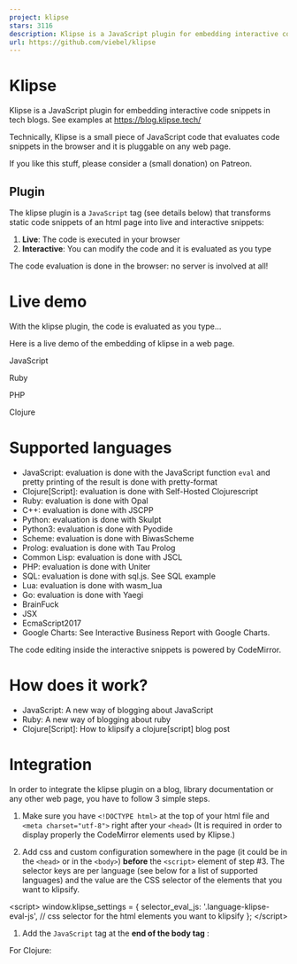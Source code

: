 ```yaml
---
project: klipse
stars: 3116
description: Klipse is a JavaScript plugin for embedding interactive code snippets in tech blogs.
url: https://github.com/viebel/klipse
---
```


Klipse
======

Klipse is a JavaScript plugin for embedding interactive code snippets in tech blogs. See examples at https://blog.klipse.tech/

Technically, Klipse is a small piece of JavaScript code that evaluates code snippets in the browser and it is pluggable on any web page.

If you like this stuff, please consider a (small donation) on Patreon.

Plugin
------

The klipse plugin is a `JavaScript` tag (see details below) that transforms static code snippets of an html page into live and interactive snippets:

1.  **Live**: The code is executed in your browser
2.  **Interactive**: You can modify the code and it is evaluated as you type

The code evaluation is done in the browser: no server is involved at all!

Live demo
=========

With the klipse plugin, the code is evaluated as you type...

Here is a live demo of the embedding of klipse in a web page.

JavaScript

Ruby

PHP

Clojure

Supported languages
===================

-   JavaScript: evaluation is done with the JavaScript function `eval` and pretty printing of the result is done with pretty-format
-   Clojure\[Script\]: evaluation is done with Self-Hosted Clojurescript
-   Ruby: evaluation is done with Opal
-   C++: evaluation is done with JSCPP
-   Python: evaluation is done with Skulpt
-   Python3: evaluation is done with Pyodide
-   Scheme: evaluation is done with BiwasScheme
-   Prolog: evaluation is done with Tau Prolog
-   Common Lisp: evaluation is done with JSCL
-   PHP: evaluation is done with Uniter
-   SQL: evaluation is done with sql.js. See SQL example
-   Lua: evaluation is done with wasm\_lua
-   Go: evaluation is done with Yaegi
-   BrainFuck
-   JSX
-   EcmaScript2017
-   Google Charts: See Interactive Business Report with Google Charts.

The code editing inside the interactive snippets is powered by CodeMirror.

How does it work?
=================

-   JavaScript: A new way of blogging about JavaScript
-   Ruby: A new way of blogging about ruby
-   Clojure\[Script\]: How to klipsify a clojure\[script\] blog post

Integration
===========

In order to integrate the klipse plugin on a blog, library documentation or any other web page, you have to follow 3 simple steps.

1.  Make sure you have `<!DOCTYPE html>` at the top of your html file and `<meta charset="utf-8">` right after your `<head>` (It is required in order to display properly the CodeMirror elements used by Klipse.)
    
2.  Add css and custom configuration somewhere in the page (it could be in the `<head>` or in the `<body>`) **before** the `<script>` element of step #3. The selector keys are per language (see below for a list of supported languages) and the value are the CSS selector of the elements that you want to klipsify.
    

<link rel\="stylesheet" type\="text/css" href\="https://storage.googleapis.com/app.klipse.tech/css/codemirror.css"\>

<script\>
    window.klipse\_settings \= {
        selector\_eval\_js: '.language-klipse-eval-js', // css selector for the html elements you want to klipsify
    };
</script\>

1.  Add the `JavaScript` tag at the **end of the body tag** :

For Clojure:

<script src\="https://storage.googleapis.com/app.klipse.tech/plugin/js/klipse\_plugin.js"\></script\>
</body\>

For other languages:

    <script src\="https://storage.googleapis.com/app.klipse.tech/plugin\_prod/js/klipse\_plugin.min.js"\></script\>
</body\>

Here is an interactive guide of the klipse snippets.

If you want to host Klipse JavaScript tag from your own server, see Host Klipse Locally.

If you want to use an older version of Klipse, see Use Older Versions.

JavaScript
----------

Here is the full interactive guide of the klipse `JavaScript` snippets.

<link rel\="stylesheet" type\="text/css" href\="https://storage.googleapis.com/app.klipse.tech/css/codemirror.css"\>

<script\>
    window.klipse\_settings \= {
        selector\_eval\_js: '.language-klipse-eval-js', // css selector for the html elements you want to klipsify
    };
</script\>
<script src\="https://storage.googleapis.com/app.klipse.tech/plugin\_prod/js/klipse\_plugin.min.js"\></script\>

Here is a jsfiddle with Klipse plugin for JavaScript. And here are detailed explanations about a JavaScript live code editor in a blog post.

Clojure and ClojureScript in a web page
---------------------------------------

> Pay attention: for Clojure interactive snippets, you must use the **non-minified** version of klipse as for the moment, self-host cljs doesn't support advanced compilation!

Here is the full interactive guide of the klipse `clojure` snippets.

You can manipulate the DOM inside KLIPSE: here is a tutorial.

<link rel\="stylesheet" type\="text/css" href\="https://storage.googleapis.com/app.klipse.tech/css/codemirror.css"\>

<script\>
    window.klipse\_settings \= {
        selector: '.language-klipse'// css selector for the html elements you want to klipsify
    };
</script\>
<script src\="https://storage.googleapis.com/app.klipse.tech/plugin/js/klipse\_plugin.js"\></script\>

ClojureScript project
---------------------

If you want to integrate Klipse inside a Clojurescript project, it is recommended to consume Klipse as a Clojurescript library like any other Clojurescript lib, just like this .

Inside your code you have to require two namespaces and call a function:

(ns my.project
  (:require \[klipse.run.plugin.plugin\] ;; this namespace initializes Klipse. We require it for its side effects
            \[klipse.plugin :as klipse-plugin\]))

(klipse-plugin/init #js {:selector ".language-klipse"
                         :selector\_reagent ".language-reagent"})

Here is an example of a tiny reagent demo project that integrates Klipse as a Clojurescript library.

Python
------

<link rel\="stylesheet" type\="text/css" href\="https://storage.googleapis.com/app.klipse.tech/css/codemirror.css"\>

<script\>
    window.klipse\_settings \= {
        selector\_eval\_python\_client: '.language-klipse-python', // css selector for the html elements you want to klipsify
    };
</script\>
<script src\="https://storage.googleapis.com/app.klipse.tech/plugin\_prod/js/klipse\_plugin.min.js"\></script\>

Python3 (numpy, pandas)
-----------------------

<link rel\="stylesheet" type\="text/css" href\="https://storage.googleapis.com/app.klipse.tech/css/codemirror.css"\>

<script\>
    window.klipse\_settings \= {
        selector\_pyodide: '.language-klipse-pyodide', // css selector for the html elements you want to klipsify
    };
</script\>
<script src\="https://storage.googleapis.com/app.klipse.tech/plugin\_prod/js/klipse\_plugin.min.js"\></script\>

Ruby
----

<link rel\="stylesheet" type\="text/css" href\="https://storage.googleapis.com/app.klipse.tech/css/codemirror.css"\>

<script\>
    window.klipse\_settings \= {
        selector\_eval\_ruby: '.language-klipse-eval-ruby', // css selector for the html elements you want to klipsify
    };
</script\>
<script src\="https://storage.googleapis.com/app.klipse.tech/plugin\_prod/js/klipse\_plugin.min.js"\></script\>

Lua
---

<link rel\="stylesheet" type\="text/css" href\="https://storage.googleapis.com/app.klipse.tech/css/codemirror.css"\>
<link rel\="stylesheet" type\="text/css" href\="https://storage.googleapis.com/app.klipse.tech/css/lua.css"\>

<script\>
    window.klipse\_settings \= {
        selector\_lua: '.language-klipse-lua', // css selector for the html elements you want to klipsify
    };
</script\>
<script src\="https://storage.googleapis.com/app.klipse.tech/plugin\_prod/js/klipse\_plugin.min.js"\></script\>

Go
--

<link rel\="stylesheet" type\="text/css" href\="https://storage.googleapis.com/app.klipse.tech/css/codemirror.css"\>

<script\>
    window.klipse\_settings \= {
        selector\_golang: '.language-klipse-go, // css selector for the html elements you want to klipsify
    };
</script\>
<script src\="https://storage.googleapis.com/app.klipse.tech/plugin\_prod/js/klipse\_plugin.min.js"\></script\>

Scheme
------

<link rel\="stylesheet" type\="text/css" href\="https://storage.googleapis.com/app.klipse.tech/css/codemirror.css"\>

<script\>
    window.klipse\_settings \= {
        selector\_eval\_scheme: '.language-klipse-eval-scheme', // css selector for the html elements you want to klipsify
    };
</script\>
<script src\="https://storage.googleapis.com/app.klipse.tech/plugin\_prod/js/klipse\_plugin.min.js"\></script\>

Prolog
------

Prolog code snippets are separated into two kinds:

-   Rules
-   Queries

In the query, you must omit the `?-` characters.

See A new way of blogging about Prolog for a full example and guide.

<link rel\="stylesheet" type\="text/css" href\="https://storage.googleapis.com/app.klipse.tech/css/codemirror.css"\>
<link rel\="stylesheet" type\="text/css" href\="https://storage.googleapis.com/app.klipse.tech/css/prolog.css"\>

<script\>
    window.klipse\_settings \= {
        selector\_prolog\_rules: '.language-prolog-rules', // css selector for the html elements that contain prolog rules
        selector\_prolog\_query: '.language-prolog-query', // css selector for the html elements that contain prolog queries
    };
</script\>
<script src\="https://storage.googleapis.com/app.klipse.tech/plugin\_prod/js/klipse\_plugin.min.js?v=7.7.1-a"\></script\>

Common Lisp
-----------

<link rel\="stylesheet" type\="text/css" href\="https://storage.googleapis.com/app.klipse.tech/css/codemirror.css"\>

<script\>
    window.klipse\_settings \= {
        selector\_eval\_clisp: '.language-klipse-eval-clisp', // css selector for the html elements you want to klipsify
    };
</script\>
<script src\="https://storage.googleapis.com/app.klipse.tech/plugin\_prod/js/klipse\_plugin.min.js"\></script\>

OCaml
-----

<link rel\="stylesheet" type\="text/css" href\="https://storage.googleapis.com/app.klipse.tech/css/codemirror.css"\>

<script\>
    window.klipse\_settings \= {
 	    selector\_eval\_ocaml: '.language-klipse-ocaml', // selector for ocaml evaluation snippets
	    selector\_transpile\_ocaml: '.language-transpile-ocaml' // selector for ocaml transpilation snippets
    };
</script\>
<script src\="https://storage.googleapis.com/app.klipse.tech/plugin\_prod/js/klipse\_plugin.min.js"\></script\>

ReasonML version 3
------------------

> Note: Code Snippets in Reason version 3 will automagically be upgraded to latest Reason version once a new version of Reason is released.

We have 4 kinds of ReasonML snippets:

1.  Code Evaluation
2.  Transpilation to JavaScript
3.  Transpilation to Ocaml
4.  Transpilation from Ocaml

Here is the JavaScript tag that you need to setup for embedding ReasonML snippets on your page:

<link rel\="stylesheet" type\="text/css" href\="https://storage.googleapis.com/app.klipse.tech/css/codemirror.css"\>

<script\>
    window.klipse\_settings \= {
 	     selector\_transpile\_reason\_3: '.language-transpile-reason', // selector for reason transpilation snippets
         selector\_transpile\_reason\_3\_to\_ocaml: '.language-transpile-reason-to-ocaml', // selector for reason transpilation into ocaml snippets
         selector\_eval\_reason\_3: '.language-klipse-reason',  // selector for reason evaluation snippets
         selector\_ocaml\_to\_reason: '.language-klipse-ocaml-to-reason' // selector for ocaml to reason snippets
   };
</script\>
<script src\="https://storage.googleapis.com/app.klipse.tech/plugin\_prod/js/klipse\_plugin.min.js"\></script\>

ReasonML - Old Syntax(deprecated)
---------------------------------

<link rel\="stylesheet" type\="text/css" href\="https://storage.googleapis.com/app.klipse.tech/css/codemirror.css"\>

<script\>
    window.klipse\_settings \= {
    	 selector\_transpile\_reason: '.language-transpile-reason', // selector for reason transpilation snippets
         selector\_transpile\_reason\_to\_ocaml: '.language-transpile-reason-to-ocaml', // selector for reason transpilation into ocaml snippets
         selector\_eval\_reason: '.language-klipse-reason' // selector for reason evaluation snippets
   };
</script\>
<script src\="https://storage.googleapis.com/app.klipse.tech/plugin\_prod/js/klipse\_plugin.min.js"\></script\>

SQL
---

<link rel\="stylesheet" type\="text/css" href\="https://storage.googleapis.com/app.klipse.tech/css/codemirror.css"\>
<link rel\="stylesheet" type\="text/css" href\="https://storage.googleapis.com/app.klipse.tech/css/sql.css"\>

<script\>
    window.klipse\_settings \= {
     selector\_sql: '.sql',
    };
</script\>
<script src\="https://storage.googleapis.com/app.klipse.tech/plugin\_prod/js/klipse\_plugin.min.js"\></script\>

PHP
---

<link rel\="stylesheet" type\="text/css" href\="https://storage.googleapis.com/app.klipse.tech/css/codemirror.css"\>

<script\>
    window.klipse\_settings \= {
        selector\_eval\_php: '.language-klipse-eval-php', // css selector for the html elements you want to klipsify
    };
</script\>
<script src\="https://storage.googleapis.com/app.klipse.tech/plugin\_prod/js/klipse\_plugin.min.js"\></script\>

https
-----

If your site runs under `https`, you need to load the klipse plugin from `https://storage.googleapis.com/app.klipse.tech` instead of `http://app.klipse.tech`.

The reason is that the klipse plugin is hosted on Google Cloud Storage and for the moment SSL is not supported for custom domains.

Configuration
-------------

The klipse plugin is configurable both at the level of the page and at the level of the snippet.

### Page level configuration

Here are the settings for the klipse plugin a page level:

window.klipse\_settings \= {
     eval\_idle\_msec: 20, // idle time in msec before the snippet is evaluated
     selector: '.language-klipse', // selector for Clojure evaluation snippets
     selector\_js: '.language-klipse-js', // selector for Clojure transpilation snippets
     selector\_reagent: '.language-reagent', // selector for reagent snippets
     selector\_google\_charts: '.language-google-charts' // selector for Google charts snippets
     selector\_oblivion: '.language-oblivion' // selector for oblivion snippets
     selector\_eval\_js: '.language-klipse-eval-js', // selector for JavaScript evaluation snippets
     selector\_eval\_ruby: '.language-klipse-eval-ruby', // selector for Ruby evaluation snippets
     selector\_lua: '.language-klipse-lua', // selector for lua evaluation snippets
     selector\_es2017: '.language-klipse-es2017', // selector for EcmaScript 2017 evaluation snippets
     selector\_jsx: '.language-klipse-jsx', // selector for JSX evaluation snippets
     selector\_transpile\_jsx: '.language-transpile-jsx', // selector for JSX transpilation snippets
     selector\_render\_jsx: '.language-render-jsx', // selector for JSX rendering snippets
     selector\_react: '.language-react', // selector for React snippets
     selector\_eval\_php: '.language-klipse-eval-php', // selector for PHP evaluation snippets
     selector\_eval\_markdown: '.language-klipse-markdown', // selector for Markdown transpilation snippets
     selector\_render\_hiccup: '.render-hiccup', // selector for Hiccup rendering snippets
     selector\_transpile\_hiccup: '.transpile-hiccup', // selector for Hiccup transpiling snippets
     selector\_eval\_lambdaway: '.language-klipse-lambdaway', // selector for lambdaway transpilation snippets
     selector\_eval\_python\_client: '.language-klipse-python', // selector for Python evaluation snippets
     selector\_eval\_cpp: '.language-klipse-cpp', // selector for cpp evaluation
     selector\_eval\_html: '.language-klipse-html', // selector for Html evaluation snippets
     selector\_sql: '.language-klipse-sql', // selector for sqlite evaluation snippets
     selector\_eval\_scheme: '.language-klipse-scheme', // selector for Scheme evaluation snippets
     selector\_brainfuck: '.language-klipse-brainfuck', // selector for Brainfuck snippets
     selector\_eval\_ocaml: '.language-klipse-ocaml', // selector for Ocaml evaluation snippets
     selector\_transpile\_ocaml: '.language-transpile-ocaml', // selector for Ocaml transpilation snippets
     selector\_transpile\_reason\_3: '.language-transpile-reason', // selector for Reason transpilation snippets
     selector\_transpile\_reason\_3\_to\_ocaml: '.language-transpile-reason-to-ocaml', // selector for Reason transpilation into ocaml snippets
     selector\_eval\_reason\_3: '.language-klipse-reason', // selector for Reason evaluation snippets
     selector\_ocaml\_to\_reason: '.language-klipse-ocaml-to-reason' // selector for Ocaml to reason snippets
     cached\_ns\_root: '/my-root', // the root of Clojure cached namespace, default: https://viebel.github.io/cljs-analysis-cache/cache/
     clojure\_cached\_macro\_ns\_regexp: /reagent.\*/, // the regexp for Clojure macro namespaces that are cached
     clojure\_cached\_ns\_regexp: /reagent.\*/, // the regexp for clojure namespaces that are cached
     codemirror\_root: '/my-codemirror-root', // the root of Codemirror files
     scripts\_root: '/my-scripts-root', // the root of scripts files (e.g pretty\_format.js, opal.js ...)
     re\_evaluate\_all\_snippets\_on\_change: false, // Whether all snippets should be reevaluated when any one snippet is edited, since snippets might depend on each other
     editor\_type: 'code-mirror', //the type of the editor for Klipse results (the element where the evaluation of the snippet is displayed). Allowed values:
                                 // "code-mirror": The input editor is codemirror. The output editor is codemirror
                                 // "html": The input editor is codemirror. The output editor is html
                                 // "dom": The input editor is plain text. The output editor is plain text

};

Additionally, you can configure CodeMirror input (snippet source code) and output (snippet evaluation) by setting `codemirror_options_in` and `codemirror_options_out`:

Currently, we support all the settings CodeMirror Configuration settings and part of the Addons settings: `matchBrackets` and `autoCloseBrackets`.

For instance, you can modify the `indentUnit`, `lineWrapping`, `lineNumbers` and `autoCloseBrackets` like this:

window.klipse\_settings \= {
    codemirror\_options\_in: {
        indentUnit: 8,
        lineWrapping: true,
        lineNumbers: true,
        autoCloseBrackets: true
    },
    codemirror\_options\_out: {
        lineWrapping: true,
        lineNumbers: true
    }
}

#### Clojure only

-   `print_length`: (default 1000) max number of items in collections to display - useful to prevent browser stuck when evaluating infinite sequences like `(range)`
-   `beautify_strings`: (default false) when evaluation result is a string - display the "interior" of the string without escaping the quotes.

### Snippet level configuration

The following attributes can be added to the DOM element of the snippet:

-   `data-eval-idle-msec`: (default 20) idle time in msec before the snippet is evaluated
-   `data-loop-msec`: (default `undefined`) the code is run in a loop every `data-loop-msec` msec
-   `data-preamble`: (default `""`) A string containing Clojurescript source code that should be run before the contents of this snippet, eg "(reset! canvas-id :canvas-2)". Useful for hiding implementation details from readers in blog posts, like e.g. setting a `canvas-id` atom to `:canvas-2`, or for performing any other setup operations that need to be done on a per-snippet basis
-   `data-editor-type`: (default `"code-mirror"`) the type of the editor for the klipse result (the element where the evaluation of the snippet is displayed). Allowed values: \*\* "code-mirror": The input editor is codemirror. The output editor is codemirror \*\* "html": The input editor is codemirror. The output editor is html \*\* "dom": The input editor is plain text. The output editor is plain text

### JavaScript only

-   `data-external-libs`: comma separated list of JavaScript libraries to load before snippet evaluation
-   `data-async-code`: (default `false`) when `true`, asynchronous calls to `console.log` append their result to the result cell

#### Clojure only

Here is a live demo of the different snippet level configuration options.

The following data attributes are supported on a klipse snippet DOM element:

-   `data-static-fns`: (default `false`) set to true for using static dispatch
-   `data-external-libs`: comma separated list of github repositories to resolve dependencies: you need to provide the full list of dependencies (including the dependencies of dependencies recursively). See for instance Lambda Calculus with clojure and Klipse
-   `data-print-length`: (default 1000) max number of items in collections to display - useful to prevent browser stuck when evaluating infinite sequences like `(range)`
-   `data-beautify-strings`: (default false) when evaluation result is a string - display the "interior" of the string without escaping the quotes.
-   `data-verbose`: (default false) passed to bootstrapped `eval` and `compile` `:verbose` opts
-   `data-max-eval-duration`: (default 1000) max number of milliseconds the snippet code is allowed to run synchronously before being interrupted.
-   `data-compile-display-guard`: (default false) when true, display the anti-starvation code inside result of compilation

Styling
-------

The Klipse plugin can be easily styled with CSS, which can be applied both to the Klipse plugin's own elements, and to the CodeMirror editor's elements. Much of the styling you'll apply will be to CodeMirror, as it contains all the CSS classes to style the code itself. Surrounding CodeMirror is the Klipse plugin, the styles of which control the plugin's borders, and the executed code's output.

DOM elements
------------

Each klipse snippet is associated with 4 HTML elements:

1.  The klipse snippet itself: it has the class `klipse-snippet`.
2.  The result: it has the class `klipse-result`.
3.  A container: it has the class `klipse-container` and is accessible inside the klipse snippet through the global variable `klipse_container` (the global variable is dynamically bound to the correct klipse container).
4.  A separator: it has the class `klipse-separator`.

### Changing the style of CodeMirror

You can change the theme of the CodeMirror editor simply by modifying its CSS. If you don't want to create your own theme, Farhad Gayour has an awesome list of ready-made themes you can select from. Have a look at the different themes by selecting them from the drop-down. Once you've found one you like, head to the theme repo to copy the CSS, paste it into a CSS file, and link to it from the HTML page containing your Klipse plugin.

### Changing the style of the Klipse plugin

To change the style of the Klipse plugin's borders and the console output, you'll need to add a few extra style rules to your CSS file. These are:

-   `.CodeMirror` - modify the plugin's borders and CodeMirror's containing `div`
-   `.CodeMirror:last-child::before` - modify the console's title (i.e. the bit that says _Output:_)
-   `.CodeMirror:last-child` - modify the console area (i.e. the area beneath _Output:_)

You can see an example of styling Klipse in `demos/styling`. And here is a live demo

Interactive slides with Klipse
------------------------------

You can build interactive slides by integrating Klipse with Reveal.js using this template for reveal.js and Klipse.

Klipse Community
----------------

Here are a couple of examples of blogs using the klipse plugin:

-   Clojure: Procedural Dungeon Generation: A Drunkard's Walk in ClojureScript
-   Python: Drawing fractals with a turtle
-   Clojure: Island Generator
-   ClojureScript transpiled: blog.ducky.io - More about protocols in ClojureScript
-   Ruby: jessewaites.com - interactive ruby snippets
-   Clojure: z.caudate.me - live documentation with klipse
-   Ruby, Javascript, Clojure: blog.klipse.tech
-   Prolog: A new way of blogging about Prolog
-   Clojure documentation: Anonymous functions in clojure
-   JavaScript: Untangled.io - Advanced ES6 destructuring techniques with live examples
-   Clojure: Klipse for Kids: A fun way to learn computer programming
-   JavaScript Immutable.js: An Introduction with examples written for humans
-   Clojure: Yet another scheme dialect written in Clojure and ClojureScript
-   JavaScript: Try Partial Lenses with KLIPSE
-   JavaScript: Clause.js, a JavaScript contract system, documentation created with klipse
-   Clojure: Reagent deep dive part 1 2 3 4
-   ClojureScript: Visualising Bézier Curves
-   Clojure: core.async fun tutorial
-   ClojureScript: reagent and reframe playground
-   JavaScript: chai unit tests playground
-   Clojure: polynomial macro
-   Prolog: A scientific paper with interactive code snippets: \[Continuous Reasoning for Managing Next-Gen Distributed Applications\] (http://eptcs.web.cse.unsw.edu.au/paper.cgi?ICLP2020.22.pdf)

Ask us any question about the klipse plugin (integration, feature requests...) on

Access the CodeMirror editors programmatically
----------------------------------------------

Each code snippet is wrapped into a CodeMirror editor.

The CodeMirror editors are accessible via the JavaScript global variable: `klipse_editors`. This is an array that contains the CodeMirror editors wrapping the original code snippets. For instance, you can modify the content of the code snippet `i` by calling: `klipse_editors[i].setValue('let a = 1');`

Here is a jsfiddle that shows it in action.

The evaluation of each snippet is also wrapped into a CodeMirror editor. The CodeMirror editors that wrapped results are accessible via the JavaScript global variable: `klipse_results`. This is an array that contains the CodeMirror editors wrapping the results of the evaluation of the code snippets. For instance, you can read the content of the code snippet `i` by calling: `klipse_results[i].getValue();`

Here is a jsfiddle that shows it in action.

Use older versions
------------------

Since version `6.8.0`, Klipse is published on npm. Therefore you can access the klipse files of a specific version from unpkg - a cdn for stuff that is published to `npm`.

For instance, The urls are for the version `6.8.0` are:

-   JavaScript minified: https://unpkg.com/klipse@6.8.0/dist/klipse\_plugin.min.js
-   JavaScript non-minified: https://unpkg.com/klipse@6.8.0/dist/klipse\_plugin.min.js
-   Css: https://unpkg.com/klipse@6.8.0/dist/codemirror.css

Host Klipse locally
-------------------

You can download klipse with `npm` or `bower`.

In order to serve Klipse from your own server, you have to:

1.  Include in your page all the assets that you need from the `dist` folder: `codemirror.css`, `klipse_plugin.js` or `klipse_plugin.min.js`, `javascript.inc.js` (CodeMirror JavaScript addon), `pretty_format.js` (JavaScript beautifier)
2.  set `klipse_settings.no_dynamic_scripts=true;`

If you need more assets that are usually dynamically loaded by klipse, please download them manually.

Klipse App - Clojure Web Repl
-----------------------------

Here is the information about the Klipse app

The Web REPL is live at http://app.klipse.tech

Here is the manual for the KLIPSE web repl.

Languages supported in the REPL: `Clojure` and `ClojureScript`.

License
=======

If you like this stuff, please consider a (small donation) on Patreon.

See the LICENSE file for license rights and limitations (GNU General Public License v3.0).
